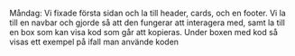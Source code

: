 Måndag: Vi fixade första sidan och la till header, cards, och en footer. Vi la till en navbar och gjorde så att den fungerar att interagera med, samt la till en box som kan visa kod som går att kopieras. 
Under boxen med kod så visas ett exempel på ifall man använde koden

